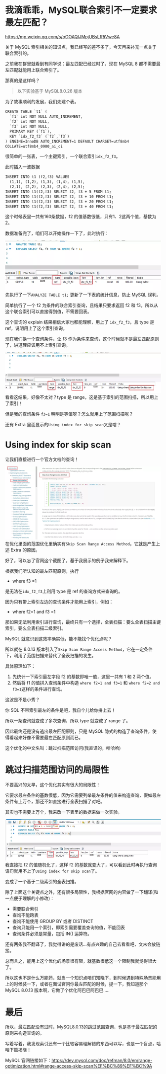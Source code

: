 # 我滴乖乖，MySQL联合索引不一定要求最左匹配？

https://mp.weixin.qq.com/s/oOOAQlJMpjUBsLfRiVwe8A

关于 MySQL 索引相关的知识点，我已经写的差不多了，今天再来补充一点关于联合索引的。

之前我在群里就看到有同学说：最左匹配已经过时了，现在 MySQL 8 都不需要最左匹配就能用上联合索引了。

那真的是这样吗？

> 以下实验基于 MySQL8.0.26 版本

为了故事顺利的发展，我们先建个表。

```mysql
CREATE TABLE `t1` (
  `f1` int NOT NULL AUTO_INCREMENT,
  `f2` int NOT NULL,
  `f3` int NOT NULL,
  PRIMARY KEY (`f1`),
  KEY `idx_f2_f3` (`f2`,`f3`)
) ENGINE=InnoDB AUTO_INCREMENT=1 DEFAULT CHARSET=utf8mb4 COLLATE=utf8mb4_0900_ai_ci
```

很简单的一张表，一个主键索引，一个联合索引`idx_f2_f3`。

此时插入一波数据

```mysql
INSERT INTO t1 (f2,f3) VALUES
  (1,1), (1,2), (1,3), (1,4), (1,5),
  (2,1), (2,2), (2,3), (2,4), (2,5);
INSERT INTO t1(f2,f3) SELECT f2, f3 + 5 FROM t1;
INSERT INTO t1(f2,f3) SELECT f2, f3 + 10 FROM t1;
INSERT INTO t1(f2,f3) SELECT f2, f3 + 20 FROM t1;
INSERT INTO t1(f2,f3) SELECT f2, f3 + 40 FROM t1;
```

这个时候表里一共有160条数据，f2 的值基数很低，只有1、2这两个值，基数为2。

数据准备完了，咱们可以开始操作一下了，此时执行：

![图片](left.assets/640)先执行了一下`ANALYZE TABLE t1;` 更新了一下表的统计信息，防止 MySQL 误判。

简单执行了一个 f2 为条件的联合索引查询，且结果只要求返回 f2 和 f3，所以从这个联合索引可以直接得到值，不需要回表。

这个查询的 explain 结果相信大家也都能理解，用上了 `idx_f2_f3`，且 type 是ref，说明用上了这个索引查询。

现在我们换一个查询条件，让 f3 作为条件来查询，这个时候就不是最左匹配原则了，讲道理应该用不上索引查询。

![图片](left.assets/640-16318419823054)看看这结果，好像不太对？type 是 range，这是基于索引的范围扫描，所以用上了索引！

但是我的查询条件 `f3=1` 明明是等值呀？怎么就用上了范围扫描呢？

还有 Extra 里面显示的`Using index for skip scan`又是啥？

# Using index for skip scan

让我们直接进行一个官方文档的查询！

![图片](left.assets/640-16318420312196)在优化里面的范围优化里确实有`Skip Scan Range Access Method`，它就是产生上述 Extra 的原因。

好了，可以忘了官网这个截图了，基于我展示的例子我来解释下。

根据我们所认知的最左匹配原则，执行

- where f3 =1

是无法在`idx_f2_f3`上利用 type 是 ref 的查询方式来查询的。

因为只有带上索引左边的查询条件才能用上索引，例如：

- where f2=1 and f3 =1

那如果无法利用索引进行查询，最终只有一个选择，全表扫描：要么全表扫描主键索引，要么全表扫描二级索引。

MySQL 就意识到这效率确实低，能不能找个优化点呢？

所以就在 8.0.13 版本引入了`Skip Scan Range Access Method`，它在一定条件下，利用了范围扫描来替代了全表扫描的发生。

具体原理如下：

1. 先统计一下索引最左字段 f2 的基数即唯一值，这里一共有 1 和 2 两个值。
2. 然后将 f1 的值拼入查询条件中构造 `where f2=1 and f3=1` 和 `where f2=2 and f3=1`这样的条件进行查询。

这波是不是小秀？

你 SQL 不带索引最左的条件是吧，我自个儿给你拼上去！

所以一条查询就变成了多次查询，所以 type 就变成了 range 了。

因此最终还是没有逃出最左匹配原则，只是 MySQL 隐式的构造了查询条件，使得看起来好像不需要最左匹配原则而已。

这个优化的中文名叫：跳过扫描范围访问(我直译的，哈哈哈)

# 跳过扫描范围访问的局限性

不要高兴的太早，这个优化其实有很大的局限性！

它要求最左条件的基数很低，因为它需要列举最左条件的值来构造查询，假如最左条件有上万个，那还不如直接进行全表扫描了对吧。

其实也不需要上万个，我来改一下表里的数据来做一次实验。

![图片](left.assets/640-16318420668398)我直接把 f2 的值随机化了，这样 f2 的基数就变大了，可以看到此时再执行查询语句就用不上了`Using index for skip scan`了。

变成了一个基于二级索引的全表扫描。

除了上面这个关键点之外，还有很多局限性，我根据官网的内容做了一下翻译(和一点便于理解的小修改)：

- 需要联合索引
- 查询不能跨表
- 查询不能使用 GROUP BY 或者 DISTINCT
- 查询只能用一个索引，即索引需要覆盖查询的值，不能回表
- 查询条件必须是常量，包括 IN() 运算符。

还有两条我不翻译了，我觉得讲的是废话...有点兴趣的自己去看看吧，文末会放链接。

总而言之，能用上这个优化的场景很有限，就基数很低这一个限制我就觉得很大了。

所以这也不是什么万能药，就当一个知识点咱们知晓下，到时候遇到特殊场景能用上的时候装一下，或者在面试官问你最左匹配的时候，提一下，我知道那个 MySQL 8.0.13 版本啊，它做了个优化阿巴巴阿巴巴.....

# 最后

所以，最左匹配没有过时，MySQL8.0.13的跳过范围查询，也是基于最左匹配的原则来构造查询的。

写着写着，我发现索引还有一个比较容易理解错的东西可以写，也是一个盲点，哈哈下篇揭晓！

MySQL 官网链接如下：https://dev.mysql.com/doc/refman/8.0/en/range-optimization.html#range-access-skip-scan%EF%BC%89%EF%BC%9A